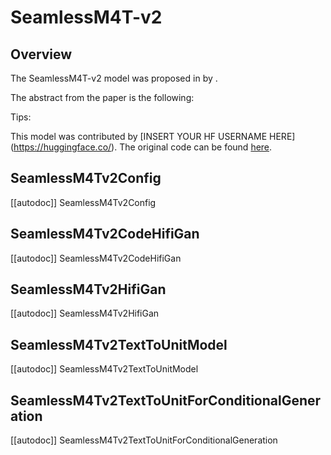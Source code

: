 <!--Copyright 2023 The HuggingFace Team. All rights reserved.

Licensed under the Apache License, Version 2.0 (the "License"); you may not use this file except in compliance with
the License. You may obtain a copy of the License at

http://www.apache.org/licenses/LICENSE-2.0

Unless required by applicable law or agreed to in writing, software distributed under the License is distributed on
an "AS IS" BASIS, WITHOUT WARRANTIES OR CONDITIONS OF ANY KIND, either express or implied. See the License for the
specific language governing permissions and limitations under the License.
-->

# SeamlessM4T-v2

## Overview

The SeamlessM4T-v2 model was proposed in [<INSERT PAPER NAME HERE>](<INSERT PAPER LINK HERE>) by <INSERT AUTHORS HERE>.
<INSERT SHORT SUMMARY HERE>

The abstract from the paper is the following:

*<INSERT PAPER ABSTRACT HERE>*

Tips:

<INSERT TIPS ABOUT MODEL HERE>

This model was contributed by [INSERT YOUR HF USERNAME HERE](https://huggingface.co/<INSERT YOUR HF USERNAME HERE>).
The original code can be found [here](<INSERT LINK TO GITHUB REPO HERE>).


## SeamlessM4Tv2Config

[[autodoc]] SeamlessM4Tv2Config


## SeamlessM4Tv2CodeHifiGan

[[autodoc]] SeamlessM4Tv2CodeHifiGan


## SeamlessM4Tv2HifiGan

[[autodoc]] SeamlessM4Tv2HifiGan

## SeamlessM4Tv2TextToUnitModel

[[autodoc]] SeamlessM4Tv2TextToUnitModel

## SeamlessM4Tv2TextToUnitForConditionalGeneration

[[autodoc]] SeamlessM4Tv2TextToUnitForConditionalGeneration


